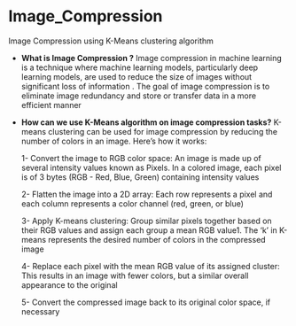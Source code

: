 # Image_Compression
 Image Compression using K-Means clustering algorithm

* **What is Image Compression ?**
  Image compression in machine learning is a technique where machine learning models, particularly deep learning models, are used to reduce the size of images without significant loss of information .
  The goal of image compression is to eliminate image redundancy and store or transfer data in a more efficient manner

* **How can we use K-Means algorithm on image compression tasks?**
  K-means clustering can be used for image compression by reducing the number of colors in an image. Here’s how it works:
  
  1- Convert the image to RGB color space: An image is made up of several intensity values known as Pixels. In a colored image, each pixel is of 3 bytes (RGB - Red, Blue, Green) containing intensity values

  2- Flatten the image into a 2D array: Each row represents a pixel and each column represents a color channel (red, green, or blue)

  3- Apply K-means clustering: Group similar pixels together based on their RGB values and assign each group a mean RGB value1. The ‘k’ in K-means represents the desired number of colors in the compressed image

  4- Replace each pixel with the mean RGB value of its assigned cluster: This results in an image with fewer colors, but a similar overall appearance to the original

  5- Convert the compressed image back to its original color space, if necessary

  
